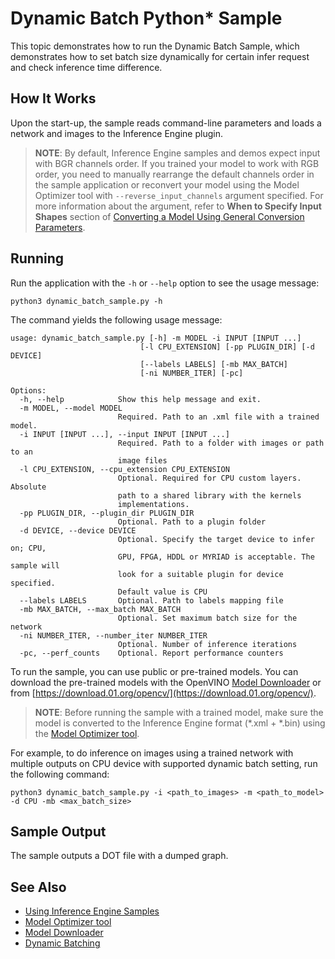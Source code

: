 # Dynamic Batch Python* Sample

This topic demonstrates how to run the Dynamic Batch Sample, which demonstrates how to set batch size dynamically for certain infer request and check inference time difference.

## How It Works

Upon the start-up, the sample reads command-line parameters and loads a network and images to the Inference Engine plugin.

> **NOTE**: By default, Inference Engine samples and demos expect input with BGR channels order. If you trained your model to work with RGB order, you need to manually rearrange the default channels order in the sample application or reconvert your model using the Model Optimizer tool with `--reverse_input_channels` argument specified. For more information about the argument, refer to **When to Specify Input Shapes** section of [Converting a Model Using General Conversion Parameters](https://docs.openvinotoolkit.org/2019_R1/_docs_MO_DG_prepare_model_convert_model_Converting_Model_General.html).

## Running

Run the application with the `-h` or `--help` option to see the usage message:
```
python3 dynamic_batch_sample.py -h
```
The command yields the following usage message:
```
usage: dynamic_batch_sample.py [-h] -m MODEL -i INPUT [INPUT ...]
                             [-l CPU_EXTENSION] [-pp PLUGIN_DIR] [-d DEVICE]
                             [--labels LABELS] [-mb MAX_BATCH]
                             [-ni NUMBER_ITER] [-pc]

Options:
  -h, --help            Show this help message and exit.
  -m MODEL, --model MODEL
                        Required. Path to an .xml file with a trained model.
  -i INPUT [INPUT ...], --input INPUT [INPUT ...]
                        Required. Path to a folder with images or path to an
                        image files
  -l CPU_EXTENSION, --cpu_extension CPU_EXTENSION
                        Optional. Required for CPU custom layers. Absolute
                        path to a shared library with the kernels
                        implementations.
  -pp PLUGIN_DIR, --plugin_dir PLUGIN_DIR
                        Optional. Path to a plugin folder
  -d DEVICE, --device DEVICE
                        Optional. Specify the target device to infer on; CPU,
                        GPU, FPGA, HDDL or MYRIAD is acceptable. The sample will
                        look for a suitable plugin for device specified.
                        Default value is CPU
  --labels LABELS       Optional. Path to labels mapping file
  -mb MAX_BATCH, --max_batch MAX_BATCH
                        Optional. Set maximum batch size for the network
  -ni NUMBER_ITER, --number_iter NUMBER_ITER
                        Optional. Number of inference iterations
  -pc, --perf_counts    Optional. Report performance counters
```

To run the sample, you can use public or pre-trained models. You can download the pre-trained models with the OpenVINO [Model Downloader](https://github.com/opencv/open_model_zoo/tree/2019/model_downloader) or from [https://download.01.org/opencv/](https://download.01.org/opencv/).

> **NOTE**: Before running the sample with a trained model, make sure the model is converted to the Inference Engine format (\*.xml + \*.bin) using the [Model Optimizer tool](https://docs.openvinotoolkit.org/2019_R1/_docs_MO_DG_Deep_Learning_Model_Optimizer_DevGuide.html).

For example, to do inference on images using a trained network with multiple outputs on CPU device with supported dynamic batch setting, run the following command:

```
python3 dynamic_batch_sample.py -i <path_to_images> -m <path_to_model> -d CPU -mb <max_batch_size>
```

## Sample Output
The sample outputs a DOT file with a dumped graph.

## See Also
* [Using Inference Engine Samples](./docs/IE_DG/Samples_Overview.md)
* [Model Optimizer tool](https://docs.openvinotoolkit.org/2019_R1/_docs_MO_DG_Deep_Learning_Model_Optimizer_DevGuide.html)
* [Model Downloader](https://github.com/opencv/open_model_zoo/tree/master/model_downloader)
* [Dynamic Batching](https://docs.openvinotoolkit.org/2019_R1/_docs_IE_DG_DynamicBatching.html)
